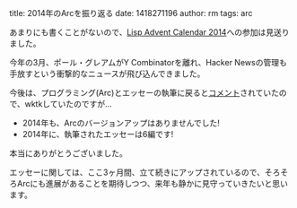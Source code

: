 title: 2014年のArcを振り返る
date: 1418271196
author: rm
tags: arc

あまりにも書くことがないので、[Lisp Advent Calendar 2014](http://qiita.com/advent-calendar/2014/lisp "Lisp Advent Calendar 2014 - Qiita")への参加は見送りました。

今年の3月、ポール・グレアムがY Combinatorを離れ、Hacker Newsの管理も手放すという衝撃的なニュースが飛び込んできました。

今後は、プログラミング(Arc)とエッセーの執筆に戻ると[コメント](https://news.ycombinator.com/item?id=7493891 "What I was doing before I started YC: writing and programming. | Hacker News")されていたので、wktkしていたのですが...

- 2014年も、Arcのバージョンアップはありませんでした!
- 2014年に、執筆されたエッセーは6編です!

本当にありがとうございました。

エッセーに関しては、ここ3ヶ月間、立て続きにアップされているので、そろそろArcにも進展があることを期待しつつ、来年も静かに見守っていきたいと思います。
